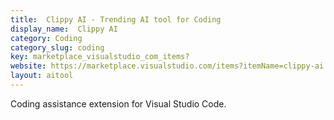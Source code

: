 ```yaml
---
title:  Clippy AI - Trending AI tool for Coding
display_name:  Clippy AI
category: Coding
category_slug: coding
key: marketplace_visualstudio_com_items?
website: https://marketplace.visualstudio.com/items?itemName=clippy-ai.clippy-ai
layout: aitool
---
```


Coding assistance extension for Visual Studio Code.
